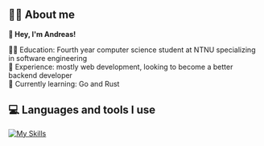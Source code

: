 ## 👨‍💻 About me

**👋 Hey, I'm Andreas!**  

👨‍🎓 Education: Fourth year computer science student at NTNU specializing in software engineering  
💼 Experience: mostly web development, looking to become a better backend developer  
🌱 Currently learning: Go and Rust

## 💻 Languages and tools I use
[![My Skills](https://skillicons.dev/icons?i=ts,kotlin,java,python,c,react,nodejs,spring,django,tailwind,postgres,firebase,docker,figma,git)](https://skillicons.dev)
